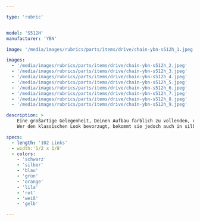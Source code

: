 ```yaml
---

type: 'rubric'


model: 'S512H'
manufacturer: 'YBN'

image: '/media/images/rubrics/parts/items/drive/chain-ybn-s512h_1.jpeg'

images:
  - '/media/images/rubrics/parts/items/drive/chain-ybn-s512h_2.jpeg'
  - '/media/images/rubrics/parts/items/drive/chain-ybn-s512h_3.jpeg'
  - '/media/images/rubrics/parts/items/drive/chain-ybn-s512h_4.jpeg'
  - '/media/images/rubrics/parts/items/drive/chain-ybn-s512h_5.jpeg'
  - '/media/images/rubrics/parts/items/drive/chain-ybn-s512h_6.jpeg'
  - '/media/images/rubrics/parts/items/drive/chain-ybn-s512h_7.jpeg'
  - '/media/images/rubrics/parts/items/drive/chain-ybn-s512h_8.jpeg'
  - '/media/images/rubrics/parts/items/drive/chain-ybn-s512h_9.jpeg'

description: >
    Eine großartige Gelegenheit, Deinen Aufbau farblich zu vollenden, ohne danach ein riesen Loch im Portemonnaie zu haben.
    Wer den klassischen Look bevorzugt, bekommt sie jedoch auch in silber. Robustheit und Lebensdauer entsprechen der KMC Z510.

specs:
  - length: '102 Links'
  - width:'1/2 x 1/8'
  - colors:
    - 'schwarz'
    - 'silber'
    - 'blau'
    - 'grün'
    - 'orange'
    - 'lila'
    - 'rot'
    - 'weiß'
    - 'gelb'

---
```

